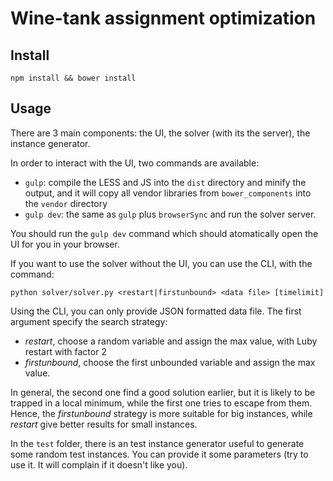# Wine-tank assignment optimization

## Install

```
npm install && bower install
```

## Usage

There are 3 main components: the UI, the solver (with its the server), the
instance generator.

In order to interact with the UI, two commands are available:
* `gulp`: compile the LESS and JS into the `dist` directory and minify the
  output, and it will copy all vendor libraries from `bower_components` into the
  `vendor` directory
* `gulp dev`: the same as `gulp` plus `browserSync` and run the solver server.

You should run the `gulp dev` command which should atomatically open the UI for you in
your browser.

If you want to use the solver without the UI, you can use the CLI, with
the command:

```
python solver/solver.py <restart|firstunbound> <data file> [timelimit]
```

Using the CLI, you can only provide JSON formatted data file. The first argument
specify the search strategy:
* *restart*, choose a random variable and assign the max value, with Luby
  restart with factor 2
* *firstunbound*, choose the first unbounded variable and assign the max value.

In general, the second one find a good solution earlier, but it is likely to be
trapped in a local minimum, while the first one tries to escape from them.
Hence, the *firstunbound* strategy is more suitable for big instances, while
*restart* give better results for small instances.

In the `test` folder, there is an test instance generator useful to generate
some random test instances. You can provide it some parameters (try to use it.
It will complain if it doesn't like you).
